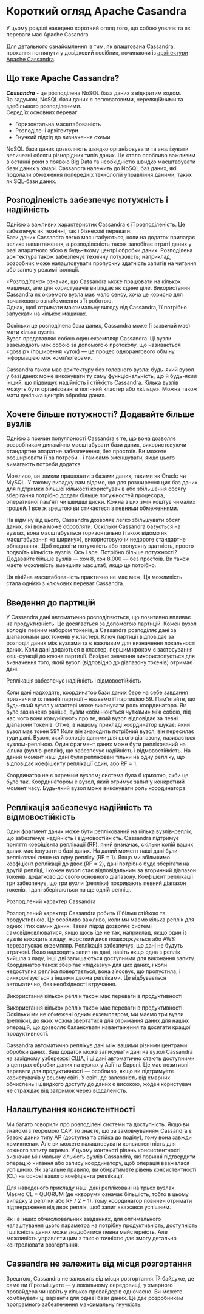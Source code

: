 # Короткий огляд Apache Casandra

У цьому розділі наведено короткий огляд того, що собою уявляє та які переваги має Apache Casandra.

Для детального ознайомлення із тим, як влаштована Cassandra, прохання поглянути у довідковий посібник, починаючи із [архітектури Apache Cassandra](/body/reference_guide/architecture.md).

## Що таке Apache Cassandra?

***Cassandra*** - це розподілена NoSQL база даних з відкритим кодом.  
За задумом, NoSQL бази даних є легковаговими, нереляційними та здебільшого розподіленими.  
Серед їх основних переваг:
- Горизонтальна масштабованість
- Розподілені архітектури
- Гнучкий підхід до визначення схеми

NoSQL бази даних дозволяють швидко організовувати та аналізувати величезні обсяги різнорідних типів даних. Це стало особливо важливим в останні роки з появою Big Data та необхідністю швидко масштабувати бази даних у хмарі. Cassandra належить до NoSQL баз даних, які подолали обмеження попередніх технологій управління даними, таких як SQL-бази даних.

## Розподіленість забезпечує потужність і надійність

Однією з важливих характеристик Cassandra є її розподіленість. Це забезпечує як технічні, так і бізнесові переваги.  
Бази даних Cassandra легко масштабуються, коли на додаток припадає велике навантаження, а розподіленість також запобігає втраті даних у разі апаратного збою в будь-якому центрі обробки даних. Розподілена архітектура також забезпечує технічну потужність; наприклад, розробник може налаштовувати пропускну здатність запитів на читання або запис у режимі ізоляції.

*«Розподілена»* означає, що Cassandra може працювати на кількох машинах, але для користувачів виглядає як єдине ціле. Використання Cassandra як окремого вузла має мало сенсу, хоча це корисно для початкового ознайомлення з її роботою.  
Однак, щоб отримати максимальну вигоду від Cassandra, її потрібно запускати на кількох машинах.

Оскільки це розподілена база даних, Cassandra може (і зазвичай має) мати кілька вузлів.  
Вузол представляє собою один екземпляр Cassandra. Ці вузли взаємодіють між собою за допомогою протоколу, що називається «gossip» (поширення чуток) — це процес однорангового обміну інформацією між комп'ютерами.

Cassandra також має архітектуру без головного вузла: будь-який вузол у базі даних може виконувати ту саму функціональність, що й будь-який інший, що підвищує надійність і стійкість Cassandra. Кілька вузлів можуть бути організовані в логічний кластер або «кільце». Можна також мати декілька центрів обробки даних.

## Хочете більше потужності? Додавайте більше вузлів

Однією з причин популярності Cassandra є те, що вона дозволяє розробникам динамічно масштабувати бази даних, використовуючи стандартне апаратне забезпечення, без простоїв. Ви можете розширювати її за потреби - і так само зменшувати, якщо цього вимагають потреби додатка.

Можливо, ви звикли працювати з базами даних, такими як Oracle чи MySQL. У такому випадку вам відомо, що для розширення цих баз даних для підтримки більшої кількості користувачів або збільшення обсягу зберігання потрібно додати більше потужностей процесора, оперативної пам'яті чи швидші диски. Кожна з цих змін коштує чималих грошей. І все ж зрештою ви стикаєтеся з певними обмеженнями.

На відміну від цього, Cassandra дозволяє легко збільшувати обсяг даних, які вона може обробляти. Оскільки Cassandra базується на вузлах, вона масштабується горизонтально (також відомо як масштабування «в ширину»), використовуючи недороге стандартне обладнання. Щоб подвоїти потужність або пропускну здатність, просто подвоїть кількість вузлів. Ось і все. Потрібно більше потужності? Додавайте більше вузлів — хоч 8, хоч 8,000 — без простоїв. Ви також маєте можливість зменшити масштаб, якщо це потрібно.

Ця лінійна масштабованість практично не має меж. Ця можливість стала однією з ключових переваг Cassandra.

##  Введення до партицій

У Cassandra дані автоматично розподіляються, що позитивно впливає на продуктивність. Це досягається за допомогою партицій. Кожен вузол володіє певним набором токенів, а Cassandra розподіляє дані за діапазонами цих токенів у кластері. Ключ партиції відповідає за розподіл даних між вузлами та є важливим для визначення локальності даних. Коли дані додаються в кластер, першим кроком є застосування хеш-функції до ключа партиції. Вихідне значення використовується для визначення того, який вузол (відповідно до діапазону токенів) отримає дані.

Реплікація забезпечує надійність і відмовостійкість

Коли дані надходять, координатор бази даних бере на себе завдання призначити їх певній партиції – назвемо її партицією 59. Пам'ятайте, що будь-який вузол у кластері може виконувати роль координатора. Як було зазначено раніше, вузли «обмінюються чутками» між собою, під час чого вони комунікують про те, який вузол відповідає за певні діапазони токенів. Отже, в нашому прикладі координатор шукає: який вузол має токен 59? Коли він знаходить потрібний вузол, він пересилає туди дані. Вузол, який володіє даними для цього діапазону, називається вузлом-реплікою. Один фрагмент даних може бути реплікований на кілька (вузлів-реплік), що забезпечує надійність і відмовостійкість. На даний момент наші дані були репліковані тільки на одну репліку, що відповідає коефіцієнту реплікації один, або RF = 1.

Координатор не є окремим вузлом; система була б крихкою, якби це було так. Координатором є вузол, який отримує запит у конкретний момент часу. Будь-який вузол може виконувати роль координатора.

## Реплікація забезпечує надійність та відмовостійкість

Один фрагмент даних може бути реплікований на кілька вузлів-реплік, що забезпечує надійність і відмовостійкість. Cassandra підтримує поняття коефіцієнта реплікації (RF), який визначає, скільки копій ваших даних має існувати в базі даних. На даний момент наші дані були репліковані лише на одну репліку (RF = 1). Якщо ми збільшимо коефіцієнт реплікації до двох (RF = 2), дані потрібно буде зберігати на другій репліці, і кожен вузол стає відповідальним за вторинний діапазон токенів, додатково до свого основного діапазону. Коефіцієнт реплікації три забезпечує, що три вузли (репліки) покривають певний діапазон токенів, і дані зберігаються на ще одній репліці.

Розподілений характер Cassandra

Розподілений характер Cassandra робить її більш стійкою та продуктивною. Це особливо важливо, коли ми маємо кілька реплік для одних і тих самих даних. Такий підхід дозволяє системі самовідновлюватися, якщо щось іде не так, наприклад, якщо один із вузлів виходить з ладу, жорсткий диск пошкоджується або AWS перезапускає екземпляр. Реплікація забезпечує, що дані не будуть втрачені. Якщо надходить запит на дані, навіть якщо одна з реплік вийшла з ладу, інші дві залишаються доступними для виконання запиту. Координатор також зберігає «підказку» для цих даних, і коли недоступна репліка повертається, вона з’ясовує, що пропустила, і синхронізується з іншими двома репліками. Це відбувається автоматично, без необхідності втручання.

Використання кількох реплік також має переваги в продуктивності

Використання кількох реплік також має переваги в продуктивності. Оскільки ми не обмежені одним екземпляром, ми маємо три вузли (репліки), до яких можна звертатися для отримання даних для наших операцій, що дозволяє балансувати навантаження та досягати кращої продуктивності.

Cassandra автоматично реплікує дані між вашими різними центрами обробки даних. Ваш додаток може записувати дані на вузол Cassandra на західному узбережжі США, і ці дані автоматично стають доступними в центрах обробки даних на вузлах у Азії та Європі. Це має позитивні переваги для продуктивності — особливо, якщо ви підтримуєте користувачів у всьому світі. У світі, де залежність від хмарних обчислень і швидкого доступу до даних є високою, жоден користувач не страждає від затримок через віддаленість.

## Налаштування консистентності

Ми багато говорили про розподілені системи та доступність. Якщо ви знайомі з теоремою CAP, то знаєте, що за замовчуванням Cassandra є базою даних типу AP (доступна та стійка до поділу), тому вона завжди «вмикнена». Але ви можете налаштовувати консистентність для кожного запиту окремо. У цьому контексті рівень консистентності визначає мінімальну кількість вузлів Cassandra, які повинні підтвердити операцію читання або запису координатору, щоб операція вважалася успішною. Як загальне правило, ви обиратимете рівень консистентності (CL) на основі вашого коефіцієнта реплікації.

Для наведеного прикладу наші дані репліковані на трьох вузлах.  
Маємо CL = QUORUM (де «кворум» означає більшість, тобто в цьому випадку 2 репліки або RF / 2 + 1), тому координатор повинен отримати підтвердження від двох реплік, щоб запит вважався успішним.

Як і в інших обчислювальних завданнях, для оптимального налаштування цього параметра на потрібну продуктивність, доступність і цілісність даних може знадобитися певна майстерність. Але можливість управляти цим з такою точністю дає змогу детально контролювати розгортання.

## Cassandra не залежить від місця розгортання

Зрештою, Cassandra не залежить від місця розгортання. Їй байдуже, де саме ви її розміщуєте — у локальному середовищі, у хмарного провайдера чи навіть у кількох провайдерів одночасно. Ви можете комбінувати ці варіанти для однієї бази даних. Це дає розробникам програмного забезпечення максимальну гнучкість.